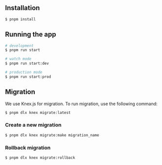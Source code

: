 ## Installation

```bash
$ pnpm install
```

## Running the app

```bash
# development
$ pnpm run start

# watch mode
$ pnpm run start:dev

# production mode
$ pnpm run start:prod
```

## Migration
We use Knex.js for migration. To run migration, use the following command:

```bash
$ pnpm dlx knex migrate:latest
```

### Create a new migration
```bash
$ pnpm dlx knex migrate:make migration_name
```

### Rollback migration
```bash
$ pnpm dlx knex migrate:rollback
```


